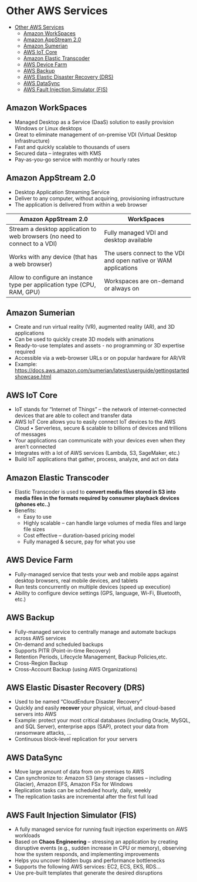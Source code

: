 # Other AWS Services

- [Other AWS Services](#other-aws-services)
  - [Amazon WorkSpaces](#amazon-workspaces)
  - [Amazon AppStream 2.0](#amazon-appstream-20)
  - [Amazon Sumerian](#amazon-sumerian)
  - [AWS IoT Core](#aws-iot-core)
  - [Amazon Elastic Transcoder](#amazon-elastic-transcoder)
  - [AWS Device Farm](#aws-device-farm)
  - [AWS Backup](#aws-backup)
  - [AWS Elastic Disaster Recovery (DRS)](#aws-elastic-disaster-recovery-drs)
  - [AWS DataSync](#aws-datasync)
  - [AWS Fault Injection Simulator (FIS)](#aws-fault-injection-simulator-fis)

## Amazon WorkSpaces

- Managed Desktop as a Service (DaaS) solution to easily provision Windows or Linux desktops
- Great to eliminate management of on-premise VDI (Virtual Desktop Infrastructure)
- Fast and quickly scalable to thousands of users
- Secured data – integrates with KMS
- Pay-as-you-go service with monthly or hourly rates

## Amazon AppStream 2.0

- Desktop Application Streaming Service
- Deliver to any computer, without acquiring, provisioning infrastructure
- The application is delivered from within a web browser

| Amazon AppStream 2.0                                                       | WorkSpaces                                                       |
| -------------------------------------------------------------------------- | ---------------------------------------------------------------- |
| Stream a desktop application to web browsers (no need to connect to a VDI) | Fully managed VDI and desktop available                          |
| Works with any device (that has a web browser)                             | The users connect to the VDI and open native or WAM applications |
| Allow to configure an instance type per application type (CPU, RAM, GPU)   | Workspaces are on-demand or always on                            |

## Amazon Sumerian

- Create and run virtual reality (VR), augmented reality (AR), and 3D applications
- Can be used to quickly create 3D models with animations
- Ready-to-use templates and assets - no programming or 3D expertise required
- Accessible via a web-browser URLs or on popular hardware for AR/VR
- Example: <https://docs.aws.amazon.com/sumerian/latest/userguide/gettingstartedshowcase.html>

## AWS IoT Core

- IoT stands for “Internet of Things” – the network of internet-connected devices that are able to collect and transfer data
- AWS IoT Core allows you to easily connect IoT devices to the AWS Cloud • Serverless, secure & scalable to billions of devices and trillions of messages
- Your applications can communicate with your devices even when they aren’t connected
- Integrates with a lot of AWS services (Lambda, S3, SageMaker, etc.)
- Build IoT applications that gather, process, analyze, and act on data

## Amazon Elastic Transcoder

- Elastic Transcoder is used to **convert media files stored in S3 into media files in the formats required by consumer playback devices (phones etc..)**
- Benefits:
  - Easy to use
  - Highly scalable – can handle large volumes of media files and large file sizes
  - Cost effective – duration-based pricing model
  - Fully managed & secure, pay for what you use

## AWS Device Farm

- Fully-managed service that tests your web and mobile apps against desktop browsers, real mobile devices, and tablets
- Run tests concurrently on multiple devices (speed up execution)
- Ability to configure device settings (GPS, language, Wi-Fi, Bluetooth, etc.)

## AWS Backup

- Fully-managed service to centrally manage and automate backups across AWS services
- On-demand and scheduled backups
- Supports PITR (Point-in-time Recovery)
- Retention Periods, Lifecycle Management, Backup Policies,etc.
- Cross-Region Backup
- Cross-Account Backup (using AWS Organizations)

## AWS Elastic Disaster Recovery (DRS)

- Used to be named “CloudEndure Disaster Recovery”
- Quickly and easily **recover** your physical, virtual, and cloud-based servers into AWS
- Example: protect your most critical databases (including Oracle, MySQL, and SQL Server), enterprise apps (SAP), protect your data from ransomware attacks, …
- Continuous block-level replication for your servers

## AWS DataSync

- Move large amount of data from on-premises to AWS
- Can synchronize to: Amazon S3 (any storage classes – including Glacier), Amazon EFS, Amazon FSx for Windows
- Replication tasks can be scheduled hourly, daily, weekly
- The replication tasks are incremental after the first full load

## AWS Fault Injection Simulator (FIS)

- A fully managed service for running fault injection experiments on AWS workloads
- Based on **Chaos Engineering** – stressing an application by creating disruptive events (e.g., sudden increase in CPU or memory), observing how the system responds, and implementing improvements
- Helps you uncover hidden bugs and performance bottlenecks
- Supports the following AWS services: EC2, ECS, EKS, RDS…
- Use pre-built templates that generate the desired disruptions